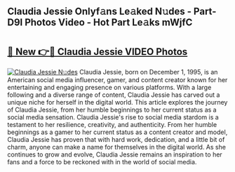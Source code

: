 ## Claudia Jessie Onlyf𝚊ns Le𝚊ked N𝚞des - Part-D9I Photos Video - Hot Part Le𝚊ks mWjfC

# <h2><a href="http://ab69277.deff.icu/?id=Claudia+Jessie">🔗 New 👉🔴 Claudia Jessie VIDEO Photos</a></h2>

[![Claudia Jessie N𝚞des](https://i.imgur.com/rIISA9y.gif)](http://ab69277.deff.icu/?id=Claudia+Jessie)
Claudia Jessie, born on December 1, 1995, is an American social media influencer, gamer, and content creator known for her entertaining and engaging presence on various platforms. With a large following and a diverse range of content, Claudia Jessie has carved out a unique niche for herself in the digital world. This article explores the journey of Claudia Jessie, from her humble beginnings to her current status as a social media sensation. Claudia Jessie's rise to social media stardom is a testament to her resilience, creativity, and authenticity. From her humble beginnings as a gamer to her current status as a content creator and model, Claudia Jessie has proven that with hard work, dedication, and a little bit of charm, anyone can make a name for themselves in the digital world. As she continues to grow and evolve, Claudia Jessie remains an inspiration to her fans and a force to be reckoned with in the world of social media.
